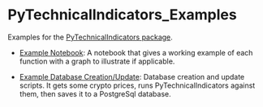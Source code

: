 # PyTechnicalIndicators_Examples

Examples for the [PyTechnicalIndicators package](https://github.com/0100101001010000/PyTechnicalIndicators).

- [Example Notebook](https://github.com/0100101001010000/PyTechnicalIndicators_Examples/tree/main/Notebook_Example): A notebook that gives a working example of each function with a graph to illustrate if applicable.
 
- [Example Database Creation/Update](): Database creation and update scripts. It gets some crypto prices, runs PyTechnicalIndicators against them, then saves it to a PostgreSql database.
